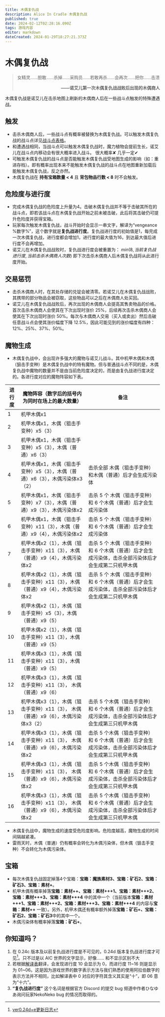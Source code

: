 ```yaml
---
title: 木偶复仇战
description: Alice In Cradle 木偶复仇战
published: true
date: 2024-02-12T02:28:16.090Z
tags: 游戏内容
editor: markdown
dateCreated: 2024-01-29T18:27:21.373Z
---
```


# 木偶复仇战
> 女精灵……胆敢……杀掉……采购员……若敢再杀……会再次……把你……击溃
**<p style="text-align: right;">——诺艾儿第一次木偶复仇战战败后出现的木偶商人</p>**

木偶复仇战是诺艾儿在击杀地图上刷新的木偶商人后在一些战斗点触发的特殊遭遇战。

## 触发
- 击杀木偶商人后，一些战斗点有概率被替换为木偶复仇战。可以触发木偶复仇战的战斗点详见[战斗点表格](/zh/battle-locations#%E6%88%98%E6%96%97%E7%82%B9%E8%A1%A8%E6%A0%BC)。
- 和遭遇战相同，当战斗点可以触发木偶复仇战时，魔力植物会提前生长，诺艾儿在战斗点内移动会有很大概率进入战斗。 <span class=spoiler>很大概率✘ 几乎一定✔</span>
- 可触发木偶复仇战的战斗点是否能触发木偶复仇战受地图生成的影响（如：重进存档）。即有概率出现本来不能触发木偶复仇战的战斗点在地图重新加载后能触发木偶复仇战，反之亦然。
- 木偶复仇战在 **持有宝箱数量 < 4** 且 **背包物品行数 < 8** 时不会触发。

## 危险度与进行度
- 完成木偶复仇战的危险度上升量为4。击破木偶复仇战并不等于击破其所在的战斗点，即若该战斗点在木偶复仇战开始之前未被击破，此后将其击破仍可提升危险度并获得宝箱。
- 玩家每次触发木偶复仇战，战斗开始时会显示一串文字，解译为“vengeance %数字%”，这个数字就是**复仇战进行度**。复仇战进行度的初始值是1，每完成一次木偶复仇战，进行度都会增加1，进行度的最大值为16，到达最大值后进行度不会再增加。
- 诺艾儿在木偶复仇战战败时，复仇战进行度会被重置为：
  $min(8, 当前复仇战进行度, 当前击杀木偶商人次数)$
  即下次击杀木偶商人后木偶复仇战将从此进行度开始。

## 交易惩罚
- 击杀木偶商人时，在其处存储的兑锭会被清零。若诺艾儿在木偶复仇战战败，其携带的部分物品会被窃取，这些物品可以之后在木偶商人处买回。
- 诺艾儿在木偶复仇战战败后，再次出现的木偶商人会提高其售卖物品的价格。首次击杀木偶商人会使其在下次出现时涨价 25%，后续再次击杀木偶商人会使其在下次出现时涨价 50%。每次与木偶商人交易（买入或卖出）然后击破任意战斗点会使其涨价幅度下降 12.5%，因此可能见到的涨价幅度有四种：12%、25%、37%、50%。

## 魔物生成
- 木偶复仇战中，会出现许多强大的魔物与诺艾儿战斗。其中机甲木偶和木偶（狙击手变种）是木偶复仇战中的特有魔物。但与普通战斗点不同的是，木偶复仇战中魔物的数量并不是由当前危险度决定的，而是由复仇战进行度决定的。各进行度对应的魔物阵容如下表。

| 进行度 | 魔物阵容（数字后的括号内为同时在场上的最大数量） | 备注 |
| --- | --- | --- |
| 1 | 机甲木偶x1 | |
| 2 | 机甲木偶x1，木偶（狙击手变种）x5（3） | |
| 3 | 机甲木偶x1，木偶（狙击手变种）x5（3），木偶（普通）x6（3） | |
| 4 | 机甲木偶x1，木偶（狙击手变种）x5（3），木偶（普通）x6（3），木偶污染体x3（2） | 击杀全部 木偶（狙击手变种）和木偶（普通）后才会生成污染体 |
| 5 | 机甲木偶x1，木偶（狙击手变种）x7（3），木偶（普通）x9（3），木偶污染体x2 | 击杀 5 个 木偶（狙击手变种）和 6 个木偶（普通）后才会生成污染体 |
| 6 | 机甲木偶x1，木偶（狙击手变种）x11（3），木偶（普通）x9（4），木偶污染体x2 | 击杀 5 个 木偶（狙击手变种）和 6 个木偶（普通）后才会生成污染体 |
| 7 | 机甲木偶x2（1），木偶（狙击手变种）x11（3），木偶（普通）x9（4），木偶污染体x2 | 击杀 5 个 木偶（狙击手变种）和 6 个木偶（普通）后才会生成污染体，击杀全部污染体后才会生成第二只机甲木偶 |
| 8 | 机甲木偶x2（1），木偶（狙击手变种）x11（3），木偶（普通）x9（4），木偶污染体x2 | 击杀 5 个 木偶（狙击手变种）和 6 个木偶（普通）后才会生成污染体，击杀全部污染体后才会生成第二只机甲木偶 |
| 9 | 机甲木偶x2（1），木偶（狙击手变种）x5（3），木偶（普通）x9（5） | |
| 10 | 机甲木偶x2（1），木偶（狙击手变种）x11（3），木偶（普通）x9（5） | |
| 11 | 机甲木偶x3（1），木偶（狙击手变种）x11（3），木偶（普通）x9（5） | |
| 12 | 机甲木偶x3（1），木偶（狙击手变种）x11（3）， 木偶（普通）x9（6） | |
| 13 | 机甲木偶x3（1），木偶（狙击手变种）x11（3）， 木偶（普通）x9（6），木偶污染体x3（2） | 击杀 5 个木偶（狙击手变种）和 6 个木偶（普通）后才会生成污染体，击杀全部污染体后才会生成第三只机甲木偶 |
| 14 | 机甲木偶x3（1），木偶（狙击手变种）x11（3）， 木偶（普通）x9（6），木偶污染体x2| 击杀 5 个木偶（狙击手变种）和 6 个木偶（普通）后才会生成污染体，击杀全部污染体后才会生成第三只机甲木偶 |
| 15 | 机甲木偶x3（1），木偶（狙击手变种）x11（3）， 木偶（普通）x9（6），木偶污染体x2| 击杀 5 个木偶（狙击手变种）和 6 个木偶（普通）后才会生成污染体，击杀全部污染体后才会生成第三只机甲木偶 |
| 16 | 机甲木偶x3（1），木偶（狙击手变种）x11（3）， 木偶（普通）x9（6），木偶污染体x2| 击杀 5 个木偶（狙击手变种）和 6 个木偶（普通）后才会生成污染体，击杀全部污染体后才会生成第三只机甲木偶 |

- 木偶复仇战中，魔物生成的速度受危险度影响。危险度越高，魔物生成的时间间隔越紧凑。
- 雷雨天时，木偶（普通）仍有概率会转化为木偶污染体，但木偶（狙击手变种）不会转化为木偶污染体。

## 宝箱
- 每次木偶复仇战固定掉落4个宝箱：**宝箱：魔族素材3、宝箱：矿石2、宝箱：矿石3、宝箱：素材+**。
- 机甲木偶有概率掉落**宝箱：素材++、宝箱：素材+++1、宝箱：素材+++2、宝箱：素材+++3、宝箱：素材+++4** 中的其中一个（当前版本**宝箱：素材+++1、宝箱：素材+++2、宝箱：素材+++3、宝箱：素材+++4** 的内容与**宝箱：素材++** 一致）。另外，机甲木偶还有概率额外掉落**宝箱：矿石+、宝箱：矿石2、宝箱：矿石3**中的其中一个。
- 木偶污染体有概率掉落**宝箱：矿石+**。

## 你知道吗？
1. 在 0.24c 版本及以前复仇战进行度是不可见的，0.24d 版本复仇战进行度才可见[^1]。<span class=spoiler>只不过是以 AIC 世界的文字显示，好像…… 和不显示区别不大</span>
1. 若根据[解译表](/zh/easter-eggs)翻译，会发现进行度 10 会显示为 0，而进行度 11~16 则是显示为 01~06。这是因为游戏世界的数字表示方法与我们熟悉的使用阿拉伯数字的表示方法并不相同，比如解译表中 0 对应的字符其含义其实是“十”，即 06 意为“十六”。
1. **“复仇战进行度”** 这个名词是根据官方 Discord 的提交 bug 频道中作者ひなゆあ询问玩家NekoNeko bug 的情况而取得的。


[^1]:[ver0.24d+e更新日志](https://www.bilibili.com/read/cv26944154)